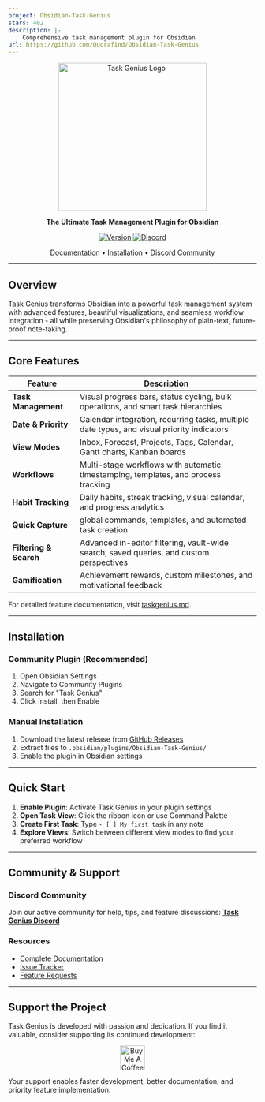 ```yaml
---
project: Obsidian-Task-Genius
stars: 402
description: |-
    Comprehensive task management plugin for Obsidian
url: https://github.com/Quorafind/Obsidian-Task-Genius
---
```


<div align="center">
  <img src="media/task-genius.webp" alt="Task Genius Logo" width="300">

  **The Ultimate Task Management Plugin for Obsidian**

  [![Version](https://img.shields.io/badge/version-9.0.0-blue.svg)](https://github.com/Quorafind/Obsidian-Task-Genius)
  [![Discord](https://img.shields.io/discord/1382008288706695229?color=7289da&label=Discord&logo=discord&logoColor=white)](https://discord.gg/ARR2rHHX6b)

  [Documentation](https://taskgenius.md) • [Installation](#installation) • [Discord Community](https://discord.gg/ARR2rHHX6b)
</div>

---

## Overview

Task Genius transforms Obsidian into a powerful task management system with advanced features, beautiful visualizations, and seamless workflow integration - all while preserving Obsidian's philosophy of plain-text, future-proof note-taking.

---

## Core Features

| Feature | Description |
|---------|-------------|
| **Task Management** | Visual progress bars, status cycling, bulk operations, and smart task hierarchies |
| **Date & Priority** | Calendar integration, recurring tasks, multiple date types, and visual priority indicators |
| **View Modes** | Inbox, Forecast, Projects, Tags, Calendar, Gantt charts, Kanban boards |
| **Workflows** | Multi-stage workflows with automatic timestamping, templates, and process tracking |
| **Habit Tracking** | Daily habits, streak tracking, visual calendar, and progress analytics |
| **Quick Capture** | global commands, templates, and automated task creation |
| **Filtering & Search** | Advanced in-editor filtering, vault-wide search, saved queries, and custom perspectives |
| **Gamification** | Achievement rewards, custom milestones, and motivational feedback |

For detailed feature documentation, visit [taskgenius.md](https://taskgenius.md).

---

## Installation

### Community Plugin (Recommended)
1. Open Obsidian Settings
2. Navigate to Community Plugins
3. Search for "Task Genius"
4. Click Install, then Enable

### Manual Installation
1. Download the latest release from [GitHub Releases](https://github.com/Quorafind/Obsidian-Task-Genius/releases)
2. Extract files to `.obsidian/plugins/Obsidian-Task-Genius/`
3. Enable the plugin in Obsidian settings

---

## Quick Start

1. **Enable Plugin**: Activate Task Genius in your plugin settings
2. **Open Task View**: Click the ribbon icon or use Command Palette
3. **Create First Task**: Type `- [ ] My first task` in any note
4. **Explore Views**: Switch between different view modes to find your preferred workflow

---

## Community & Support

### Discord Community
Join our active community for help, tips, and feature discussions:
**[Task Genius Discord](https://discord.gg/ARR2rHHX6b)**

### Resources
- [Complete Documentation](https://taskgenius.md)
- [Issue Tracker](https://github.com/Quorafind/Obsidian-Task-Genius/issues)
- [Feature Requests](https://github.com/Quorafind/Obsidian-Task-Genius/discussions)

---

## Support the Project

Task Genius is developed with passion and dedication. If you find it valuable, consider supporting its continued development:

<div align="center">
  <a href="https://www.buymeacoffee.com/boninall" target="_blank">
    <img src="https://img.buymeacoffee.com/button-api/?text=Buy me a coffee&emoji=☕&slug=boninall&button_colour=6495ED&font_colour=ffffff&font_family=Inter&outline_colour=000000&coffee_colour=FFDD00" alt="Buy Me A Coffee" height="50">
  </a>
</div>

Your support enables faster development, better documentation, and priority feature implementation.

